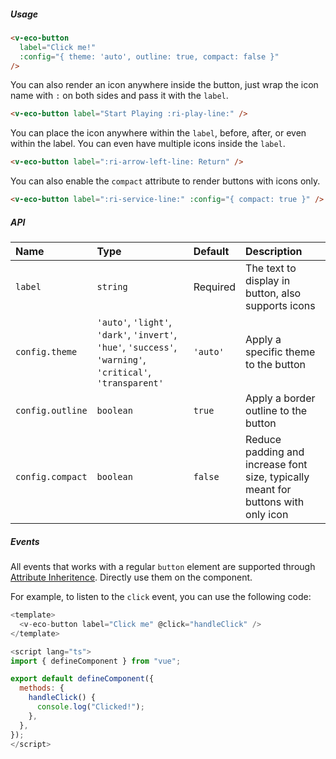 ##### Usage

```html
<v-eco-button
  label="Click me!"
  :config="{ theme: 'auto', outline: true, compact: false }"
/>
```

You can also render an icon anywhere inside the button, just wrap the icon name with `:` on both sides and pass it with the `label`.

```html
<v-eco-button label="Start Playing :ri-play-line:" />
```

You can place the icon anywhere within the `label`, before, after, or even within the label. You can even have multiple icons inside the `label`.

```html
<v-eco-button label=":ri-arrow-left-line: Return" />
```

You can also enable the `compact` attribute to render buttons with icons only.

```html
<v-eco-button label=":ri-service-line:" :config="{ compact: true }" />
```

##### API

| Name             | Type                                                                                                        | Default  | Description                                                                       |
| :--------------- | :---------------------------------------------------------------------------------------------------------- | :------- | :-------------------------------------------------------------------------------- |
| `label`          | `string`                                                                                                    | Required | The text to display in button, also supports icons                                |
| `config.theme`   | `'auto'`, `'light'`, `'dark'`, `'invert'`, `'hue'`, `'success'`, `'warning'`, `'critical'`, `'transparent'` | `'auto'` | Apply a specific theme to the button                                              |
| `config.outline` | `boolean`                                                                                                   | `true`   | Apply a border outline to the button                                              |
| `config.compact` | `boolean`                                                                                                   | `false`  | Reduce padding and increase font size, typically meant for buttons with only icon |

##### Events

All events that works with a regular `button` element are supported through [Attribute Inheritence](https://vuejs.org/guide/components/attrs.html#attribute-inheritance). Directly use them on the component.

For example, to listen to the `click` event, you can use the following code:

```js
<template>
  <v-eco-button label="Click me" @click="handleClick" />
</template>

<script lang="ts">
import { defineComponent } from "vue";

export default defineComponent({
  methods: {
    handleClick() {
      console.log("Clicked!");
    },
  },
});
</script>
```
